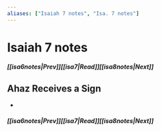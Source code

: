 ```yaml
---
aliases: ["Isaiah 7 notes", "Isa. 7 notes"]
---
```

# Isaiah 7 notes
##### <span class=arrow-left></span>[[isa6notes|Prev]]<span class=navigation-separator></span>[[isa7|Read]]<span class=navigation-separator></span>[[isa8notes|Next]]<span class=arrow-right></span>
## Ahaz Receives a Sign
- 
##### <span class=arrow-left></span>[[isa6notes|Prev]]<span class=navigation-separator></span>[[isa7|Read]]<span class=navigation-separator></span>[[isa8notes|Next]]<span class=arrow-right></span>